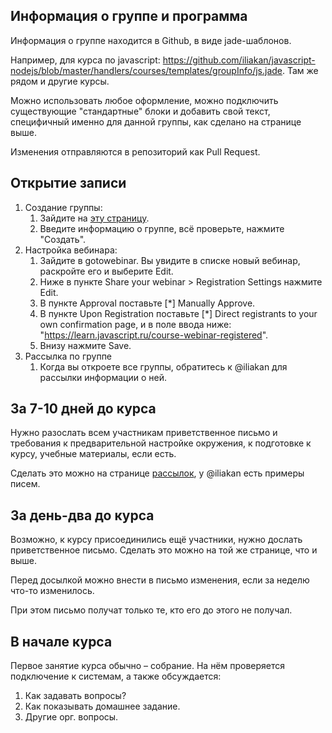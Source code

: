 <!--
 - У юзера преподавателя:
   - roles: ["teacher"]
   - profileTabsEnabled: ["courses"]
   - teacherEmail: my@email.com - в отличие от email (скрытый email аккаунта) и publicEmail (публичный в профиле), этот email для коммуникации по курсам, публикуется для курсантов.
   - isTeacherFrontpage: true - для преподавателя, который давно ведёт курсы
   - gotowebinar - данные gotowebinar-организатора
 - Для получения данных gotowebinar, от имени юзера зайти на:
   - https://api.citrixonline.com/oauth/authorize?client_id=5Ven6FoiKXuDfNWYroB95v2xWYJqlFfT
   - с полученным кодом (заменить его в конце строки ниже):
     curl -X POST -H "Accept:application/json" -H "Content-Type: application/x-www-form-urlencoded" "https://api.citrixonline.com/oauth/access_token" -d 'grant_type=authorization_code&client_id=5Ven6FoiKXuDfNWYroB95v2xWYJqlFfT&code=КОД'
   - JSON-результат в свойство юзера gotowebinar   
 - В коллекции courseTeacher должна быть запись о курсе, который он ведёт
 - На https://global.gotowebinar.com, go to Settings > Recording tab and select "Save recordings online (beta)".  
-->

## Информация о группе и программа

Информация о группе находится в Github, в виде jade-шаблонов. 

Например, для курса по javascript: <https://github.com/iliakan/javascript-nodejs/blob/master/handlers/courses/templates/groupInfo/js.jade>. Там же рядом и другие курсы.

Можно использовать любое оформление, можно подключить существующие "стандартные" блоки и добавить свой текст, специфичный именно для данной группы, как сделано на странице выше.

Изменения отправляются в репозиторий как Pull Request.

## Открытие записи

1. Создание группы:
    1. Зайдите на [эту страницу](/courses/teacher/group-create).
    2. Введите информацию о группе, всё проверьте, нажмите "Создать".
2. Настройка вебинара:
    1. Зайдите в gotowebinar. Вы увидите в списке новый вебинар, раскройте его и выберите Edit.
    2. Ниже в пункте Share your webinar > Registration Settings нажмите Edit.
    3. В пункте Approval поставьте [*] Manually Approve.
    4. В пункте Upon Registration поставьте [*] Direct registrants to your own confirmation page, и в поле ввода ниже: "https://learn.javascript.ru/course-webinar-registered".
    5. Внизу нажмите Save.
3. Рассылка по группе 
    1. Когда вы откроете все группы, обратитесь к @iliakan для рассылки информации о ней.

## За 7-10 дней до курса

Нужно разослать всем участникам приветственное письмо и требования к предварительной настройке окружения, 
к подготовке к курсу, учебные материалы, если есть. 

Сделать это можно на странице [рассылок](/newsletter/admin/newsletter-releases), у @iliakan есть примеры писем.

## За день-два до курса

Возможно, к курсу присоединились ещё участники, нужно дослать приветственное письмо. Сделать это можно на той же странице, что и выше.

Перед досылкой можно внести в письмо изменения, если за неделю что-то изменилось.

При этом письмо получат только те, кто его до этого не получал. 

## В начале курса

Первое занятие курса обычно – собрание. На нём проверяется подключение к системам, а также обсуждается:

1. Как задавать вопросы?
2. Как показывать домашнее задание.
3. Другие орг. вопросы.



